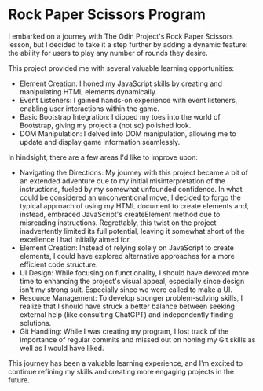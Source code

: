 #  Rock Paper Scissors Program

I embarked on a journey with The Odin Project's Rock Paper Scissors lesson, but I decided to take it a step further by adding a dynamic feature: the ability for users to play any number of rounds they desire.

This project provided me with several valuable learning opportunities:

* Element Creation: I honed my JavaScript skills by creating and manipulating HTML elements dynamically.
* Event Listeners: I gained hands-on experience with event listeners, enabling user interactions within the game.
* Basic Bootstrap Integration: I dipped my toes into the world of Bootstrap, giving my project a (not so) polished look.
* DOM Manipulation: I delved into DOM  manipulation, allowing me to update and display game information seamlessly.

In hindsight, there are a few areas I'd like to improve upon:
* Navigating the Directions: My journey with this project became a bit of an extended adventure due to my initial misinterpretation of the instructions, fueled by my somewhat unfounded confidence. In what could be considered an unconventional move, I decided to forgo the typical approach of using my HTML document to create elements and, instead, embraced JavaScript's createElement method due to misreading instructions. Regrettably, this twist on the project inadvertently limited its full potential, leaving it somewhat short of the excellence I had initially aimed for.
* Element Creation: Instead of relying solely on JavaScript to create elements, I could have explored alternative approaches for a more efficient code structure.
* UI Design: While focusing on functionality, I should have devoted more time to enhancing the project's visual appeal, especially since design isn't my strong suit. Especially since we were called to make a UI.
* Resource Management: To develop stronger problem-solving skills, I realize that I should have struck a better balance between seeking external help (like consulting ChatGPT) and independently finding solutions.
* Git Handling: While I was creating my program, I lost track of the importance of regular commits and missed out on honing my Git skills as well as I would have liked.

This journey has been a valuable learning experience, and I'm excited to continue refining my skills and creating more engaging projects in the future.  
